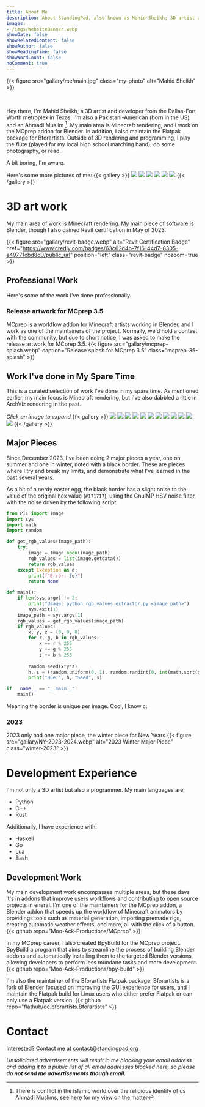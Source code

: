 ```yaml
---
title: About Me
description: About StandingPad, also known as Mahid Sheikh; 3D artist and MCprep developer
images: 
- /imgs/WebsiteBanner.webp
showDate: false
showRelatedContent: false
showAuthor: false
showReadingTime: false
showWordCount: false
noComment: true
---
```

<link rel="stylesheet" href="overrides.css">

{{< figure src="gallary/me/main.jpg" class="my-photo" alt="Mahid Sheikh" >}}

<br class="linebreak-cls">

Hey there, I'm Mahid Sheikh, a 3D artist and developer from the Dallas-Fort Worth metroplex in Texas. I'm also a Pakistani-American (born in the US) and an Ahmadi Muslim [^1]. My main area is Minecraft rendering, and I work on the MCprep addon for Blender. In addition, I also maintain the Flatpak package for Bforartists. Outside of 3D rendering and programming, I play the flute (played for my local high school marching band), do some photography, or read.

A bit boring, I'm aware.

[^1]: There is conflict in the Islamic world over the religious identity of us Ahmadi Muslims, see [here](/heretic) for my view on the matter

<div style="clear:both;"></div>

Here's some more pictures of me:
{{< gallery >}}
  <img src="gallary/me/20220305_142442.jpg"  class="grid-w50 md:grid-w33 xl:grid-w25" />
  <img src="gallary/me/20221002_200050.jpg"  class="grid-w50 md:grid-w33 xl:grid-w25" />
  <img src="gallary/me/20221103_194741.jpg"  class="grid-w50 md:grid-w33 xl:grid-w25" />
  <img src="gallary/me/20230129_180613.jpg"  class="grid-w50 md:grid-w33 xl:grid-w25" />
  <img src="gallary/me/20230506_152119.jpg"  class="grid-w50 md:grid-w33 xl:grid-w25" />
  <img src="gallary/me/old-main.jpg"         class="grid-w50 md:grid-w33 xl:grid-w25" />
{{< /gallery >}}

# 3D art work
My main area of work is Minecraft rendering. My main piece of software is Blender, though I also gained Revit certification in May of 2023.

{{< figure src="gallary/revit-badge.webp" alt="Revit Certification Badge" href="https://www.credly.com/badges/63c62d4b-7f16-44d7-8305-a49771cbd8d0/public_url" position="left" class="revit-badge" nozoom=true >}}

## Professional Work
Here's some of the work I've done professionally.

### Release artwork for MCprep 3.5
MCprep is a workflow addon for Minecraft artists working in Blender, and I work as one of the maintainers of the project. Normally, we'd hold a contest with the community, but due to short notice, I was asked to make the release artwork for MCprep 3.5.
{{< figure src="gallary/mcprep-splash.webp" caption="Release splash for MCprep 3.5" class="mcprep-35-splash" >}}

## Work I've done in My Spare Time
This is a curated selection of work I've done in my spare time. As mentioned earlier, my main focus is Minecraft rendering, but I've also dabbled a little in ArchViz rendering in the past.

*Click an image to expand*
{{< gallery >}}
  <img src="gallary/EP-20-11-2023.webp"  class="grid-w50 md:grid-w33 xl:grid-w25" />
  <img src="gallary/archviz1.webp"       class="grid-w50 md:grid-w33 xl:grid-w25" />
  <img src="gallary/EP-04-10-2023.webp"  class="grid-w50 md:grid-w33 xl:grid-w25" />
  <img src="gallary/archviz3.webp"       class="grid-w50 md:grid-w33 xl:grid-w25" />
  <img src="gallary/birthday.webp"       class="grid-w50 md:grid-w33 xl:grid-w25" />
  <img src="gallary/archviz2.webp"       class="grid-w50 md:grid-w33 xl:grid-w25" />
  <img src="gallary/forest.webp"         class="grid-w50 md:grid-w33 xl:grid-w25" />
  <img src="gallary/new-years.webp"      class="grid-w50 md:grid-w33 xl:grid-w25" />
  <img src="gallary/microdetailing.webp" class="grid-w50 md:grid-w33 xl:grid-w25" />
  <img src="gallary/some-practice.webp"  class="grid-w50 md:grid-w33 xl:grid-w25" />
  <img src="gallary/waters.webp"         class="grid-w50 md:grid-w33 xl:grid-w25" />
  <img src="gallary/holograms.webp"      class="grid-w50 md:grid-w33 xl:grid-w25" />
{{< /gallery >}}

## Major Pieces
Since December 2023, I've been doing 2 major pieces a year, one on summer and one in winter, noted with a black border. These are pieces where I try and break my limits, and demonstrate what I've learned in the past several years.

As a bit of a nerdy easter egg, the black border has a slight noise to the value of the original hex value (`#171717`), using the GnuIMP HSV noise filter, with the noise driven by the following script:
```py
from PIL import Image
import sys
import math
import random

def get_rgb_values(image_path):
    try:
        image = Image.open(image_path)
        rgb_values = list(image.getdata())
        return rgb_values
    except Exception as e:
        print(f"Error: {e}")
        return None

def main():
    if len(sys.argv) != 2:
        print("Usage: python rgb_values_extractor.py <image_path>")
        sys.exit(1)
    image_path = sys.argv[1]
    rgb_values = get_rgb_values(image_path)
    if rgb_values:
        x, y, z = (0, 0, 0)
        for r, g, b in rgb_values:
            x += r % 255
            y += g % 255
            z += b % 255
        
        random.seed(x*y*z)
        h, s = (random.uniform(0, 1), random.randint(0, int(math.sqrt(x+y+z))))
        print("Hue:", h, "Seed", s)

if __name__ == "__main__":
    main()
```

Meaning the border is unique per image. Cool, I know c:

### 2023
2023 only had one major piece, the winter piece for New Years
{{< figure src="gallary/NY-2023-2024.webp" alt="2023 Winter Major Piece" class="winter-2023" >}}

# Development Experience
I'm not only a 3D artist but also a programmer. My main languages are:
- Python
- C++
- Rust

Additionally, I have experience with:
- Haskell
- Go
- Lua
- Bash

## Development Work
My main development work encompasses multiple areas, but these days it's in addons that improve users workflows and contributing to open source projects in eneral. I'm one of the maintainers for the MCprep addon, a Blender addon that speeds up the workflow of Minecraft animators by providings tools such as material generation, importing premade rigs, creating automatic weather effects, and more, all with the click of a button.
{{< github repo="Moo-Ack-Productions/MCprep" >}}

In my MCprep career, I also created BpyBuild for the MCprep project. BpyBuild a program that aims to streamline the process of building Blender addons and automatically installing them to the targeted Blender versions, allowing developers to perform less mundane tasks and more development.
{{< github repo="Moo-Ack-Productions/bpy-build" >}}

I'm also the maintainer of the Bforartists Flatpak package. Bforartists is a fork of Blender focused on improving the GUI experience for users, and I maintain the Flatpak build for Linux users who either prefer Flatpak or can only use a Flatpak version.
{{< github repo="flathub/de.bforartists.Bforartists" >}}

# Contact
Interested? Contact me at [contact@standingpad.org](mailto:contact@standingpad.org)

*Unsoliciated advertisements will result in me blocking your email address and adding it to a public list of all email addresses blocked here, so please ___do not send me advertisements though email.___*
